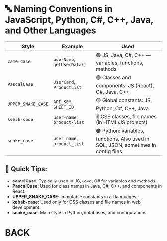 # 🔤 Naming Conventions in JavaScript, Python, C#, C++, Java, and Other Languages

| Style              | Example                        | Used                                                                  |
|--------------------|--------------------------------|-------------------------------------------------------------------------------------|
| `camelCase`        | `userName`, `getUserData()`    | 🟢 JS, Java, C#, C++ — variables, functions, methods                                     |
| `PascalCase`       | `UserCard`, `ProductList`      | 🟢 Classes and components: JS (React), C#, Java, C++                                   |
| `UPPER_SNAKE_CASE` | `API_KEY`, `SHEET_ID`          | 🟡 Global constants: JS, Python, C#, C++, Java                                   |
| `kebab-case`       | `user-name`, `product-list`    | 🔵 CSS classes, file names (in HTML/JS projects)                                     |
| `snake_case`       | `user_name`, `product_list`    | 🟠 Python: variables, functions. Also used in SQL, JSON, sometimes in config files  |

## 🔎 Quick Tips:

- **camelCase**: Typically used in JS, Java, C# for variables and methods.
- **PascalCase**: Used for class names in Java, C#, C++, and components in React.
- **UPPER_SNAKE_CASE**: Immutable constants in all languages.
- **kebab-case**: Used only for CSS classes and file names in web development.
- **snake_case**: Main style in Python, databases, and configurations.


# BACK
